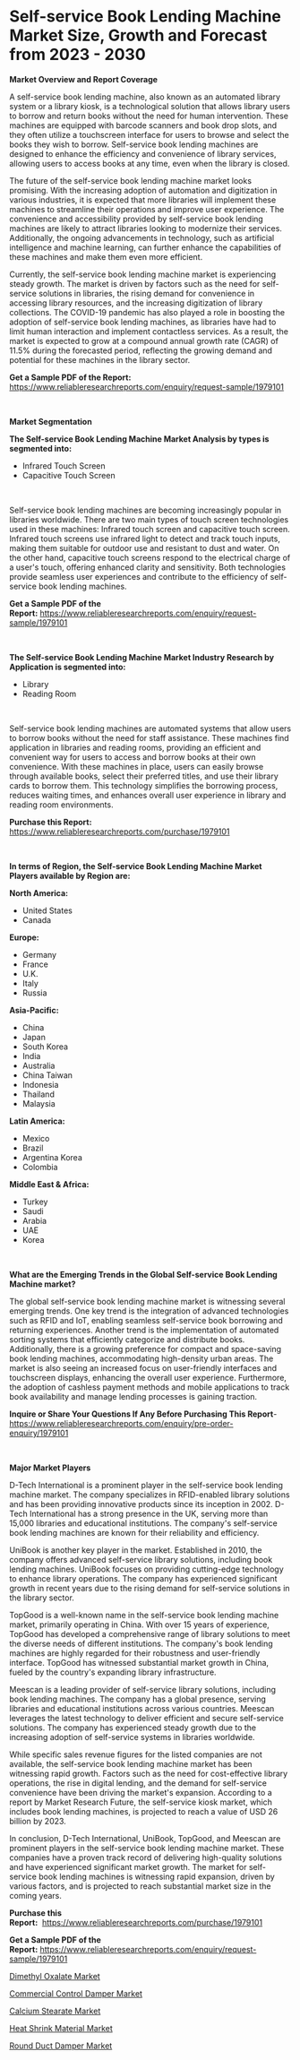 <p><h1>Self-service Book Lending Machine Market Size, Growth and Forecast from 2023 - 2030</h1></p><p><strong>Market Overview and Report Coverage</strong></p>
<p><p>A self-service book lending machine, also known as an automated library system or a library kiosk, is a technological solution that allows library users to borrow and return books without the need for human intervention. These machines are equipped with barcode scanners and book drop slots, and they often utilize a touchscreen interface for users to browse and select the books they wish to borrow. Self-service book lending machines are designed to enhance the efficiency and convenience of library services, allowing users to access books at any time, even when the library is closed.</p><p>The future of the self-service book lending machine market looks promising. With the increasing adoption of automation and digitization in various industries, it is expected that more libraries will implement these machines to streamline their operations and improve user experience. The convenience and accessibility provided by self-service book lending machines are likely to attract libraries looking to modernize their services. Additionally, the ongoing advancements in technology, such as artificial intelligence and machine learning, can further enhance the capabilities of these machines and make them even more efficient.</p><p>Currently, the self-service book lending machine market is experiencing steady growth. The market is driven by factors such as the need for self-service solutions in libraries, the rising demand for convenience in accessing library resources, and the increasing digitization of library collections. The COVID-19 pandemic has also played a role in boosting the adoption of self-service book lending machines, as libraries have had to limit human interaction and implement contactless services. As a result, the market is expected to grow at a compound annual growth rate (CAGR) of 11.5% during the forecasted period, reflecting the growing demand and potential for these machines in the library sector.</p></p>
<p><strong>Get a Sample PDF of the Report:</strong> <a href="https://www.reliableresearchreports.com/enquiry/request-sample/1979101">https://www.reliableresearchreports.com/enquiry/request-sample/1979101</a></p>
<p>&nbsp;</p>
<p><strong>Market Segmentation</strong></p>
<p><strong>The Self-service Book Lending Machine Market Analysis by types is segmented into:</strong></p>
<p><ul><li>Infrared Touch Screen</li><li>Capacitive Touch Screen</li></ul></p>
<p>&nbsp;</p>
<p><p>Self-service book lending machines are becoming increasingly popular in libraries worldwide. There are two main types of touch screen technologies used in these machines: Infrared touch screen and capacitive touch screen. Infrared touch screens use infrared light to detect and track touch inputs, making them suitable for outdoor use and resistant to dust and water. On the other hand, capacitive touch screens respond to the electrical charge of a user's touch, offering enhanced clarity and sensitivity. Both technologies provide seamless user experiences and contribute to the efficiency of self-service book lending machines.</p></p>
<p><strong>Get a Sample PDF of the Report:</strong>&nbsp;<a href="https://www.reliableresearchreports.com/enquiry/request-sample/1979101">https://www.reliableresearchreports.com/enquiry/request-sample/1979101</a></p>
<p>&nbsp;</p>
<p><strong>The Self-service Book Lending Machine Market Industry Research by Application is segmented into:</strong></p>
<p><ul><li>Library</li><li>Reading Room</li></ul></p>
<p>&nbsp;</p>
<p><p>Self-service book lending machines are automated systems that allow users to borrow books without the need for staff assistance. These machines find application in libraries and reading rooms, providing an efficient and convenient way for users to access and borrow books at their own convenience. With these machines in place, users can easily browse through available books, select their preferred titles, and use their library cards to borrow them. This technology simplifies the borrowing process, reduces waiting times, and enhances overall user experience in library and reading room environments.</p></p>
<p><strong>Purchase this Report:</strong>&nbsp; <a href="https://www.reliableresearchreports.com/purchase/1979101">https://www.reliableresearchreports.com/purchase/1979101</a></p>
<p>&nbsp;</p>
<p><strong>In terms of Region, the Self-service Book Lending Machine Market Players available by Region are:</strong></p>
<p>
    <p> <strong> North America: </strong>
        <ul>
            <li>United States</li>
            <li>Canada</li>
        </ul>
        </p> 
    <p> <strong> Europe: </strong>
        <ul>
            <li>Germany</li>
            <li>France</li>
            <li>U.K.</li>
            <li>Italy</li>
            <li>Russia</li>
        </ul>
        </p> 
    <p> <strong> Asia-Pacific: </strong>
        <ul>
            <li>China</li>
            <li>Japan</li>
            <li>South Korea</li>
            <li>India</li>
            <li>Australia</li>
            <li>China Taiwan</li>
            <li>Indonesia</li>
            <li>Thailand</li>
            <li>Malaysia</li>
        </ul>
        </p> 
    <p> <strong> Latin America: </strong>
        <ul>
            <li>Mexico</li>
            <li>Brazil</li>
            <li>Argentina Korea</li>
            <li>Colombia</li>
        </ul>
        </p> 
    <p> <strong> Middle East & Africa: </strong>
        <ul>
            <li>Turkey</li>
            <li>Saudi</li>
            <li>Arabia</li>
            <li>UAE</li>
            <li>Korea</li>
        </ul>
    </p>
    </p>
<p>&nbsp;</p>
<p><strong>What are the Emerging Trends in the Global Self-service Book Lending Machine market?</strong></p>
<p><p>The global self-service book lending machine market is witnessing several emerging trends. One key trend is the integration of advanced technologies such as RFID and IoT, enabling seamless self-service book borrowing and returning experiences. Another trend is the implementation of automated sorting systems that efficiently categorize and distribute books. Additionally, there is a growing preference for compact and space-saving book lending machines, accommodating high-density urban areas. The market is also seeing an increased focus on user-friendly interfaces and touchscreen displays, enhancing the overall user experience. Furthermore, the adoption of cashless payment methods and mobile applications to track book availability and manage lending processes is gaining traction.</p></p>
<p><strong>Inquire or Share Your Questions If Any Before Purchasing This Report</strong>- <a href="https://www.reliableresearchreports.com/enquiry/pre-order-enquiry/1979101">https://www.reliableresearchreports.com/enquiry/pre-order-enquiry/1979101</a></p>
<p>&nbsp;</p>
<p><strong>Major Market Players</strong></p>
<p><p>D-Tech International is a prominent player in the self-service book lending machine market. The company specializes in RFID-enabled library solutions and has been providing innovative products since its inception in 2002. D-Tech International has a strong presence in the UK, serving more than 15,000 libraries and educational institutions. The company's self-service book lending machines are known for their reliability and efficiency.</p><p>UniBook is another key player in the market. Established in 2010, the company offers advanced self-service library solutions, including book lending machines. UniBook focuses on providing cutting-edge technology to enhance library operations. The company has experienced significant growth in recent years due to the rising demand for self-service solutions in the library sector.</p><p>TopGood is a well-known name in the self-service book lending machine market, primarily operating in China. With over 15 years of experience, TopGood has developed a comprehensive range of library solutions to meet the diverse needs of different institutions. The company's book lending machines are highly regarded for their robustness and user-friendly interface. TopGood has witnessed substantial market growth in China, fueled by the country's expanding library infrastructure.</p><p>Meescan is a leading provider of self-service library solutions, including book lending machines. The company has a global presence, serving libraries and educational institutions across various countries. Meescan leverages the latest technology to deliver efficient and secure self-service solutions. The company has experienced steady growth due to the increasing adoption of self-service systems in libraries worldwide.</p><p>While specific sales revenue figures for the listed companies are not available, the self-service book lending machine market has been witnessing rapid growth. Factors such as the need for cost-effective library operations, the rise in digital lending, and the demand for self-service convenience have been driving the market's expansion. According to a report by Market Research Future, the self-service kiosk market, which includes book lending machines, is projected to reach a value of USD 26 billion by 2023.</p><p>In conclusion, D-Tech International, UniBook, TopGood, and Meescan are prominent players in the self-service book lending machine market. These companies have a proven track record of delivering high-quality solutions and have experienced significant market growth. The market for self-service book lending machines is witnessing rapid expansion, driven by various factors, and is projected to reach substantial market size in the coming years.</p></p>
<p><strong>Purchase this Report:</strong>&nbsp;&nbsp;<a href="https://www.reliableresearchreports.com/purchase/1979101">https://www.reliableresearchreports.com/purchase/1979101</a></p>
<p></p>
<p><strong>Get a Sample PDF of the Report:</strong>&nbsp;<a href="https://www.reliableresearchreports.com/enquiry/request-sample/1979101">https://www.reliableresearchreports.com/enquiry/request-sample/1979101</a></p>
<p><p><a href="https://medium.com/@juliusadams1991/dimethyl-oxalate-market-exploring-market-share-market-trends-and-future-growth-563a3396e5b3">Dimethyl Oxalate Market</a></p><p><a href="https://github.com/rahu1501/Market-Research-Report-List-1/blob/main/commercial-control-damper-market.md">Commercial Control Damper Market</a></p><p><a href="https://medium.com/@sylvanfahey/calcium-stearate-market-competitive-analysis-market-trends-and-forecast-to-2030-f5fcd52a33c4">Calcium Stearate Market</a></p><p><a href="https://medium.com/@walkersipes1943/heat-shrink-material-market-insights-into-market-cagr-market-trends-and-growth-strategies-11adc5f4aa25">Heat Shrink Material Market</a></p><p><a href="https://github.com/rahu1503/Market-Research-Report-List-1/blob/main/round-duct-damper-market.md">Round Duct Damper Market</a></p></p>